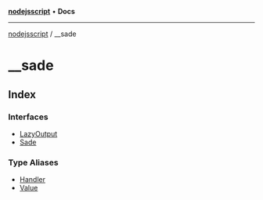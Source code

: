 [**nodejsscript**](../../README.md) • **Docs**

***

[nodejsscript](../../README.md) / \_\_sade

# \_\_sade

## Index

### Interfaces

- [LazyOutput](interfaces/LazyOutput.md)
- [Sade](interfaces/Sade.md)

### Type Aliases

- [Handler](type-aliases/Handler.md)
- [Value](type-aliases/Value.md)
